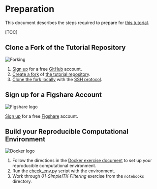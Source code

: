 # Preparation

This document describes the steps required to prepare for [this tutorial](../).

[TOC]

## Clone a Fork of the Tutorial Repository

![Forking](https://help.github.com/assets/help/fork-a-repo-e50d51c694939c58b2f83c58fc679c4e.gif)

1. [Sign up](https://github.com/join) for a free [GitHub](https://github.com) account.
2. [Create a fork](https://help.github.com/articles/fork-a-repo) of [the tutorial repository](https://github.com/reproducible-research/scipy-tutorial-2014).
3. [Clone the fork locally](http://git-scm.com/book/en/Git-Basics-Getting-a-Git-Repository) with the [SSH protocol](http://git-scm.com/book/en/Git-on-the-Server-The-Protocols#The-SSH-Protocol).

## Sign up for a Figshare Account

![Figshare
logo](https://www.digital-science.com/system/images/W1siZiIsIjIwMTIvMDUvMDkvMTcvNDIvMzEvNTU0L3Byb2R1Y3RfZmlnc2hhcmVfbGFyZ2UucG5nIl1d/product-figshare-small.png)

[Sign up](https://figshare.com/account/register) for a free
[Figshare](https://figshare.com) account.

## Build your Reproducible Computational Environment

![Docker logo](https://www.dotcloud.com/static/img_2012/docker_logo.png)

1. Follow the directions in the [Docker exercise document](../environment/docker/) to set up your reproducible computational environment.
2. Run the [check_env.py](../check_env.py) script with the environment.
3. Work through *01-SimpleITK-Filtering* exercise from the `notebooks` directory.
